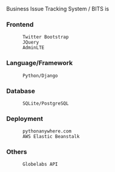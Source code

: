 Business Issue Tracking System / BITS is 

### Frontend
          Twitter Bootstrap  
          JQuery  
          AdminLTE  

### Language/Framework
          Python/Django  

### Database
          SQLite/PostgreSQL  

### Deployment
          pythonanywhere.com  
          AWS Elastic Beanstalk  

### Others
          Globelabs API  
